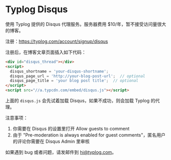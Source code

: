 # Typlog Disqus

使用 Typlog 提供的 Disqus 代理服务。服务器费用 $10/年，暂不接受访问量很大的博客。

注册：<https://typlog.com/account/signup/disqus>

注册后，在博客文章页面插入如下代码：

```html
<div id="disqus_thread"></div>
<script>
  disqus_shortname = 'your-disqus-shortname';
  disqus_page_url = 'http://your-blog-post-url';  // optional
  disqus_page_title = 'your blog post title';  // optional
</script>
<script src="//a.typcdn.com/embed/disqus.js"></script>
```

上面的 `disqus.js` 会先试着加载 Disqus，如果不成功，则会加载 Typlog 的代理。

注意事项：

1. 你需要在 Disqus 的设置里打开 Allow guests to comment
2. 由于 "Pre-moderation is always enabled for guest comments"，匿名用户的评论你需要在 Disqus Admin 里审核

如果遇到 bug 或者问题，请发邮件到 <hi@typlog.com>。
